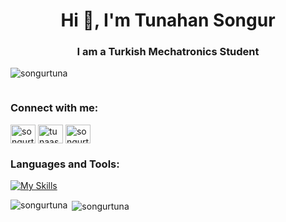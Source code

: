 <h1 align="center">Hi 👋, I'm Tunahan Songur </h1>
<h3 align="center">I am a Turkish Mechatronics Student</h3>

<p align="left"><img src="https://komarev.com/ghpvc/?username=songurtuna&label=Profile%20views&color=0e75b6&style=flat" alt="songurtuna" /> </p>


<p align="left"> <a href="https://twitter.com/" target="blank"><img src="https://img.shields.io/twitter/follow/?logo=twitter&style=for-the-badge" alt="" /></a> </p>

<h3 align="left">Connect with me:</h3>
<p align="left">
<a href="https://linkedin.com/in/tunasongur" target="blank"><img align="center" src="https://raw.githubusercontent.com/rahuldkjain/github-profile-readme-generator/master/src/images/icons/Social/linked-in-alt.svg" alt="songurtuna" height="30" width="40" /></a>
<a href="https://instagram.com/tunaasongur" target="blank"><img align="center" src="https://raw.githubusercontent.com/rahuldkjain/github-profile-readme-generator/master/src/images/icons/Social/instagram.svg" alt="tunaasongur" height="30" width="40" /></a>
<a href="https://www.youtube.com/c/songurtuna" target="blank"><img align="center" src="https://raw.githubusercontent.com/rahuldkjain/github-profile-readme-generator/master/src/images/icons/Social/youtube.svg" alt="songurtuna" height="30" width="40" /></a>

</p>

<h3 align="left">Languages and Tools:</h3>
 </p>


[![My Skills](https://skillicons.dev/icons?i=js,nodejs,mongodb,html,c#,css)](https://skillicons.dev)

<p><img align="left" src="https://github-readme-stats.vercel.app/api/top-langs?username=songurtuNA&show_icons=true&locale=en&layout=compact" alt="songurtuna" /></p>

<p>&nbsp;<img align="center" src="https://github-readme-stats.vercel.app/api?username=songurtuna&show_icons=true&locale=en" alt="songurtuna" /></p>


